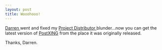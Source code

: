 ```yaml
---
layout: post
title: Wooohooo!
---
```

<p><a href="http://weblogs.asp.net/dneimke">Darren </a>went and fixed my <a href="http://projectdistributor.net">Project Distributor </a>blunder...now you 
can get the latest version of <a href="http://PostXING.url123.com/v1.0.4335.1">PostXING</a> from the place 
it was originally released. </p>
<p>Thanks, Darren.</p>